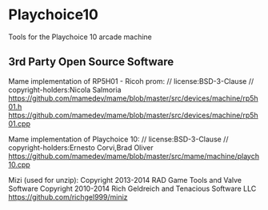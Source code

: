 # Playchoice10
Tools for the Playchoice 10 arcade machine





## 3rd Party Open Source Software
Mame implementation of RP5H01 - Ricoh prom:
// license:BSD-3-Clause
// copyright-holders:Nicola Salmoria
https://github.com/mamedev/mame/blob/master/src/devices/machine/rp5h01.h
https://github.com/mamedev/mame/blob/master/src/devices/machine/rp5h01.cpp

Mame implementation of Playchoice 10:
// license:BSD-3-Clause
// copyright-holders:Ernesto Corvi,Brad Oliver
https://github.com/mamedev/mame/blob/master/src/mame/machine/playch10.cpp

Mizi (used for unzip):
Copyright 2013-2014 RAD Game Tools and Valve Software
Copyright 2010-2014 Rich Geldreich and Tenacious Software LLC
https://github.com/richgel999/miniz
